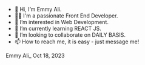 - 👋 Hi, I’m Emmy Ali.
- 👩‍💻 I'm a passionate Front End Developer. 
- 👀 I’m interested in Web Development. 
- 🌱 I’m currently learning REACT JS. 
- 💞️ I’m looking to collaborate on DAILY BASIS. 
- 📫 How to reach me, it is easy - just message me! 

<!---
eali8/eali8 is a ✨ special ✨ repository because its `README.md` (this file) appears on your GitHub profile.
You can click the Preview link to take a look at your changes.
--->
Emmy Ali_ Oct 18, 2023 


